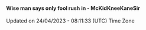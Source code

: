 #### Wise man says only fool rush in - McKidKneeKaneSir
Updated on 24/04/2023 - 08:11:33 (UTC) Time Zone
